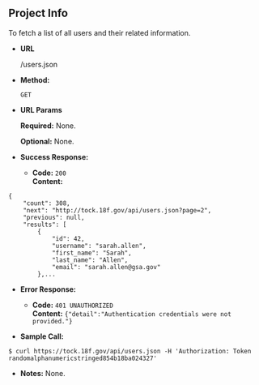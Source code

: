 **Project Info**
----
To fetch a list of all users and their related information.

* **URL**

  /users.json

* **Method:**

  `GET`
  
*  **URL Params**

   **Required:**
   None.
   
   **Optional:**
   None.

* **Success Response:**

  * **Code:** `200` <br />
    **Content:** 
```
{
    "count": 308,
    "next": "http://tock.18f.gov/api/users.json?page=2",
    "previous": null,
    "results": [
        {
            "id": 42,
            "username": "sarah.allen",
            "first_name": "Sarah",
            "last_name": "Allen",
            "email": "sarah.allen@gsa.gov"
        },...
```
 
* **Error Response:**

  * **Code:** `401 UNAUTHORIZED` <br />
    **Content:** `{"detail":"Authentication credentials were not provided."}`

* **Sample Call:**

```
$ curl https://tock.18f.gov/api/users.json -H 'Authorization: Token randomalphanumericstringed854b18ba024327'
```

* **Notes:** None.
 
